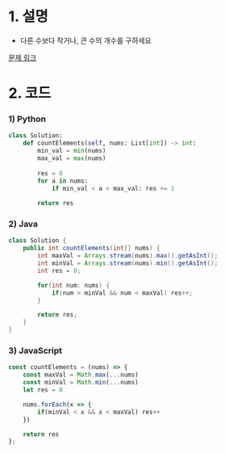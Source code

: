 # 1. 설명
- 다른 수보다 작거나, 큰 수의 개수를 구하세요



[문제 링크](https://leetcode.com/problems/count-elements-with-strictly-smaller-and-greater-elements/)

# 2. 코드
### 1) Python
```python
class Solution:
    def countElements(self, nums: List[int]) -> int:
        min_val = min(nums)
        max_val = max(nums)
        
        res = 0
        for a in nums:
            if min_val < a < max_val: res += 1
                
        return res
```

### 2) Java
```java
class Solution {
    public int countElements(int[] nums) {
        int maxVal = Arrays.stream(nums).max().getAsInt();
        int minVal = Arrays.stream(nums).min().getAsInt();
        int res = 0;

        for(int num: nums) {
            if(num > minVal && num < maxVal) res++;
        }

        return res;
    }
}
```

### 3) JavaScript
```js
const countElements = (nums) => {
    const maxVal = Math.max(...nums)
    const minVal = Math.min(...nums)
    let res = 0

    nums.forEach(x => {
        if(minVal < x && x < maxVal) res++
    })

    return res
};
```